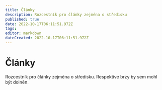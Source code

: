 ```yaml
---
title: Články
description: Rozcestník pro články zejména o středisku
published: true
date: 2022-10-17T06:11:51.972Z
tags: 
editor: markdown
dateCreated: 2022-10-17T06:11:51.972Z
---
```


# Články
Rozcestník pro články zejména o středisku. Respektive brzy by sem mohl být dolněn.